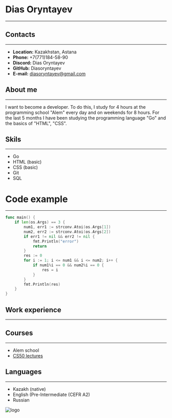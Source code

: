 # Dias Oryntayev
---

## Contacts
---

- **Location:** Kazakhstan, Astana
- **Phone:** +7(771)184-58-90
- **Discord:** Dias Oryntayev
- **GitHub:** Diasoryntayev
- **E-mail:** diasoryntayev@gmail.com

## About me
---

I want to become a developer. 
To do this, I study for 4 hours at the programming school "Alem" every day and on weekends for 8 hours. 
For the last 5 months I have been studying the programming language "Go" and the basics of "HTML", "CSS".

## Skils
---

- Go
- HTML (basic)
- CSS (basic)
- Git
- SQL

# Code example
---

```Go
func main() {
	if len(os.Args) == 3 {
		num1, err1 := strconv.Atoi(os.Args[1])
		num2, err2 := strconv.Atoi(os.Args[2])
		if err1 != nil && err2 != nil {
            fmt.Println("error")
			return
		}
		res := 0
		for i := 1; i <= num1 && i <= num2; i++ {
			if num1%i == 0 && num2%i == 0 {
				res = i
			}
		}
		fmt.Println(res)
	}
}
```

## Work experience
---

## Courses
---
- Alem school
- [CS50 lectures](https://www.youtube.com/watch?v=Sy_wba7l1UU&list=PLawfWYMUziZqyUL5QDLVbe3j5BKWj42E5)

## Languages
---

- Kazakh (native)
- English (Pre-Intermediate (CEFR A2)
- Russian


![logo](https://tashkent.rollingscopes.com/images/logo_rs_text.svg)